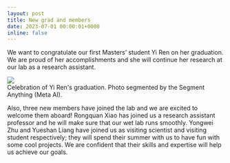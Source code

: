 ```yaml
---
layout: post
title: New grad and members
date: 2023-07-01 00:00:01+0000
inline: false
---
```


We want to congratulate our first Masters’ student Yi Ren on her graduation. We are proud of her accomplishments and she will continue her research at our lab as a research assistant.

<div class="row mt-3">
    <div class="col-sm mt-3 mt-md-0">
        <img class="img-fluid rounded z-depth-1" src="{{ site.baseurl }}/assets/news_img/2023-07-01-grad_photo.jpg">
    </div>
</div>
<div class="caption">
    Celebration of Yi Ren's graduation. Photo segmented by the Segment Anything (Meta AI). 
</div>

Also, three new members have joined the lab and we are excited to welcome them aboard! Rongquan Xiao has joined us a research assistant professor and he will make sure that our wet lab runs smoothly. Yongwei Zhu and Yueshan Liang have joined us as visiting scientist and visiting student respectively; they will spend their summer with us to have fun with some cool projects. We are confident that their skills and expertise will help us achieve our goals.

